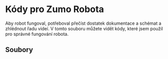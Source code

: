 # Kódy pro Zumo Robota

Aby robot fungoval, potřeboval přečíst dostatek dokumentace a schémat a zhlédnout řadu videí. V tomto souboru můžete vidět kódy, které jsem použil pro správné fungování robota.

## Soubory

